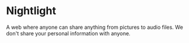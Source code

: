 # Nightlight
A web where anyone can share anything from pictures to audio files. We don't share your personal information with anyone. 

